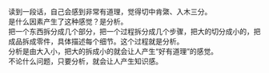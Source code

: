 读到一段话，自己会感到非常有道理，觉得切中肯綮、入木三分。  
是什么因素产生了这种感觉？是分析。  
把一个东西拆分成几个部分，把一个过程拆分成几个步骤，把大的切分成小的，把成品拆成零件，具体描述每个细节。这个过程就是分析。  
分析是由大入小，把大的拆成小的就会让人产生“好有道理”的感觉。  
不论什么问题，只要分析，就会让人产生知识感。  
